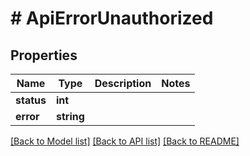 # # ApiErrorUnauthorized

## Properties

Name | Type | Description | Notes
------------ | ------------- | ------------- | -------------
**status** | **int** |  |
**error** | **string** |  |

[[Back to Model list]](../../README.md#models) [[Back to API list]](../../README.md#endpoints) [[Back to README]](../../README.md)
